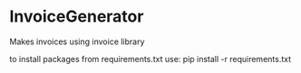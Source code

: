 # InvoiceGenerator
Makes invoices using invoice library

to install packages from requirements.txt use:
pip install -r requirements.txt
